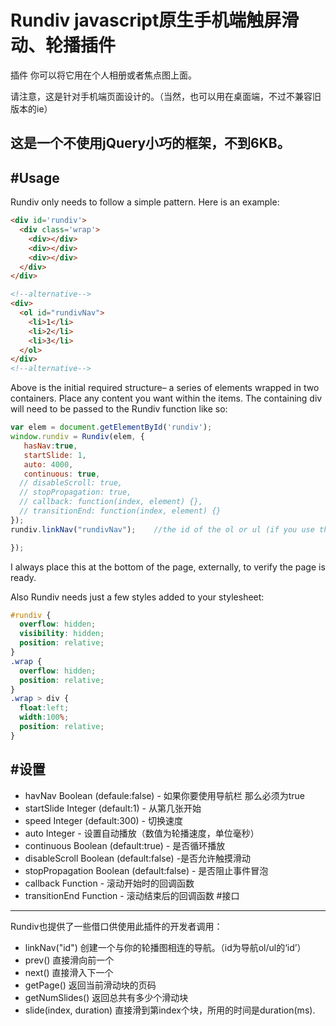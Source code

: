 # Rundiv javascript原生手机端触屏滑动、轮播插件

插件
你可以将它用在个人相册或者焦点图上面。

请注意，这是针对手机端页面设计的。（当然，也可以用在桌面端，不过不兼容旧版本的ie）

这是一个不使用jQuery小巧的框架，不到6KB。
---

#Usage
---

Rundiv only needs to follow a simple pattern. Here is an example:
```html
<div id='rundiv'>
  <div class='wrap'>
    <div></div>
    <div></div>
    <div></div>
  </div>
</div>

<!--alternative-->
<div>
  <ol id="rundivNav">  
    <li>1</li>
    <li>2</li>
    <li>3</li>
  </ol>
</div>
<!--alternative-->
```
Above is the initial required structure– a series of elements wrapped in two containers. Place any content you want within the items. The containing div will need to be passed to the Rundiv function like so:
```javascript
var elem = document.getElementById('rundiv');
window.rundiv = Rundiv(elem, {
   hasNav:true,
   startSlide: 1,
   auto: 4000,
   continuous: true,
  // disableScroll: true,
  // stopPropagation: true,
  // callback: function(index, element) {},
  // transitionEnd: function(index, element) {}
});
rundiv.linkNav("rundivNav");    //the id of the ol or ul (if you use this,please make sure hasNav:true) 

});
```
I always place this at the bottom of the page, externally, to verify the page is ready.

Also Rundiv needs just a few styles added to your stylesheet:
```css
#rundiv {
  overflow: hidden;
  visibility: hidden;
  position: relative;
}
.wrap {
  overflow: hidden;
  position: relative;
}
.wrap > div {
  float:left;
  width:100%;
  position: relative;
}
```
#设置
---
 - havNav Boolean (defaule:false) - 如果你要使用导航栏 那么必须为true
 - startSlide Integer (default:1) - 从第几张开始
 - speed Integer (default:300) - 切换速度
 - auto Integer - 设置自动播放（数值为轮播速度，单位毫秒）
 - continuous Boolean (default:true) - 是否循环播放
 - disableScroll Boolean (default:false) -是否允许触摸滑动
 - stopPropagation Boolean (default:false) - 是否阻止事件冒泡
 - callback Function - 滚动开始时的回调函数
 - transitionEnd Function - 滚动结束后的回调函数
#接口
---
Rundiv也提供了一些借口供使用此插件的开发者调用：
- linkNav("id") 创建一个与你的轮播图相连的导航。（id为导航ol/ul的‘id’）
- prev() 直接滑向前一个
- next() 直接滑入下一个
- getPage() 返回当前滑动块的页码
- getNumSlides() 返回总共有多少个滑动块
- slide(index, duration) 直接滑到第index个块，所用的时间是duration(ms).

